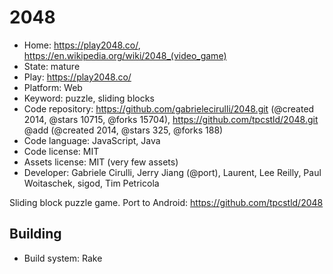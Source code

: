 # 2048

- Home: https://play2048.co/, https://en.wikipedia.org/wiki/2048_(video_game)
- State: mature
- Play: https://play2048.co/
- Platform: Web
- Keyword: puzzle, sliding blocks
- Code repository: https://github.com/gabrielecirulli/2048.git (@created 2014, @stars 10715, @forks 15704), https://github.com/tpcstld/2048.git @add (@created 2014, @stars 325, @forks 188)
- Code language: JavaScript, Java
- Code license: MIT
- Assets license: MIT (very few assets)
- Developer: Gabriele Cirulli, Jerry Jiang (@port), Laurent, Lee Reilly, Paul Woitaschek, sigod, Tim Petricola

Sliding block puzzle game.
Port to Android: https://github.com/tpcstld/2048

## Building

- Build system: Rake

